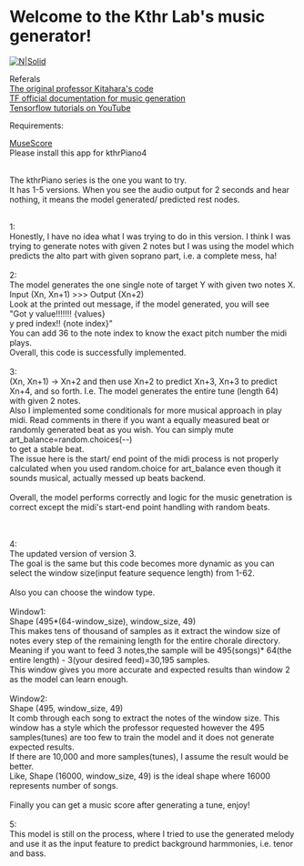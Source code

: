 # Welcome to the Kthr Lab's music generator!

[![N|Solid](https://www.steinway.com/.imaging/mte/steinway-us-theme/Medium-Rectangle/dam/spirio/landscape/PB_STEINWAY_SON_030215_17_226_CMJN300_fma.jpg/jcr:content/PB_STEINWAY_SON_030215_17_226_CMJN300_fma.jpg)](https://nodesource.com/products/nsolid)

Referals<br>
[The original professor Kitahara's code](https://colab.research.google.com/drive/1dgRg3bPt5AwvbNUDWHiga7Xn3W-0O_ut#scrollTo=8PFf8Dd3Ob_7)
<br>
[TF official documentation for music generation](https://www.tensorflow.org/tutorials/audio/music_generation)<br>
[Tensorflow tutorials on YouTube](https://www.youtube.com/watch?v=gRRGr_tJnAA&list=PLhhyoLH6IjfxVOdVC1P1L5z5azs0XjMsb&index=8)

Requirements:<br>

[MuseScore](https://musescore.org/en/handbook/4/download-and-installation)
<br>Please install this app for kthrPiano4

<br>
The kthrPiano series is the one you want to try.
<br>It has 1-5 versions.
When you see the audio output for 2 seconds and hear nothing, it means the model generated/ predicted rest nodes.
 

<br>1:<br> Honestly, I have no idea what I was trying to do in this version. I think I was trying to generate notes with given 2 notes but I was using the model which predicts the alto part with given soprano part, i.e. a complete mess, ha! 
<br>
<br>2:<br>
The model generates the one single note of target Y with given two notes X.
<br> Input (Xn, Xn+1) >>> Output (Xn+2)
<br> Look at the printed out message, if the model generated, you will see<br>
"Got y value!!!!!!! {values}<br>
y pred index!! {note index}"<br>
You can add 36 to the note index to know the exact pitch number the midi plays.
<br> Overall, this code is successfully implemented.
<br>
<br>3:<br>
(Xn, Xn+1) -> Xn+2 and then use Xn+2 to predict Xn+3, 
Xn+3 to predict Xn+4, and so forth. I.e. The model generates the entire tune (length 64) with given 2 notes.<br>
Also I implemented some conditionals for more musical approach in play midi. Read comments in there if you want a equally measured beat or randomly generated beat as you wish. You can simply mute <br>art_balance=random.choices(--) <br>to get a stable beat.<br>
The issue here is the start/ end point of the midi process is not properly calculated when you used random.choice for art_balance even though it sounds musical, actually messed up beats backend. 
<br><br>Overall, the model performs correctly and logic for the music genetration is correct except the midi's start-end point handling with random beats. 

<br>
<br>4:<br>
The updated version of version 3.<br>
The goal is the same but this code becomes more dynamic as you can
select the window size(input feature sequence length) from 1-62. <br>
<br>
Also you can choose the window type.
<br><br>Window1:<br> Shape (495*(64-window_size), window_size, 49)<br>
This makes tens of thousand of samples as it extract the window size of notes every step of the remaining length for the entire chorale directory. Meaning if you want to feed 3 notes,the sample will be 495(songs)* 64(the entire length) - 3(your desired feed)=30,195 samples. <br>
This window gives you more accurate and expected results than window 2 as the model can learn enough.
<br><br>
Window2:<br>
Shape (495, window_size, 49)<br>
It comb through each song to extract the notes of the window size.
This window has a style which the professor requested however the 495 samples(tunes) are too few to train the model and it does not generate expected results.<br>
If there are 10,000 and more samples(tunes), I assume the result would be better.<br>
Like, Shape (16000, window_size, 49) is the ideal shape where 16000 represents number of songs.
<br>
<br>Finally you can get a music score after generating a tune, enjoy!
<br>
<br>
5:<br>
This model is still on the process, where I tried to use the generated melody and use it as the input feature to predict background harmmonies, i.e. tenor and bass.






